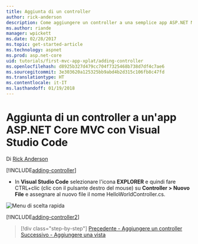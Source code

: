 ```yaml
---
title: Aggiunta di un controller
author: rick-anderson
description: Come aggiungere un controller a una semplice app ASP.NET MVC Core
ms.author: riande
manager: wpickett
ms.date: 02/28/2017
ms.topic: get-started-article
ms.technology: aspnet
ms.prod: asp.net-core
uid: tutorials/first-mvc-app-xplat/adding-controller
ms.openlocfilehash: d8925b327d479cc704f7325468b738d7df4c7ae6
ms.sourcegitcommit: 3e303620a125325bb9abd4b2d315c106fb8c47fd
ms.translationtype: HT
ms.contentlocale: it-IT
ms.lasthandoff: 01/19/2018
---
```

# <a name="adding-a-controller-to-an-aspnet-core-mvc-app-with-visual-studio-code"></a>Aggiunta di un controller a un'app ASP.NET Core MVC con Visual Studio Code

Di [Rick Anderson](https://twitter.com/RickAndMSFT)

[!INCLUDE[adding-controller](../../includes/mvc-intro/adding-controller1.md)]

* In **Visual Studio Code** selezionare l'icona **EXPLORER** e quindi fare CTRL+clic (clic con il pulsante destro del mouse) su **Controller > Nuovo File** e assegnare al nuovo file il nome HelloWorldController.cs.

 ![Menu di scelta rapida](adding-controller/_static/new_file.png)

[!INCLUDE[adding-controller2](../../includes/mvc-intro/adding-controller2.md)]

>[!div class="step-by-step"]
[Precedente - Aggiungere un controller](start-mvc.md)
[Successivo - Aggiungere una vista](adding-view.md)  
